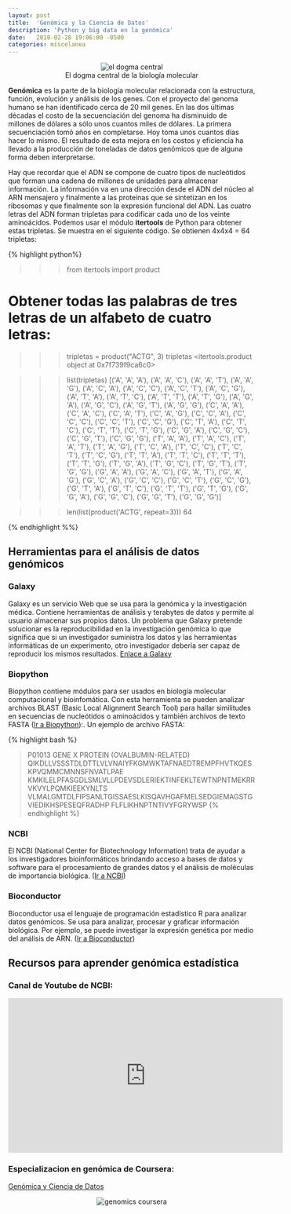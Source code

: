 ```yaml
---
layout: post
title:  'Genómica y la Ciencia de Datos'
description: 'Python y big data en la genómica'
date:   2018-02-28 19:06:00 -0500
categories: miscelanea
---
```


<div class="foto-center" align="center">
  <img src="{{site.baseurl}}/imagenes/centraldogma.jpg" alt="el dogma central" />
  <figcaption>El dogma central de la biología molecular</figcaption>
</div>

**Genómica** es la parte de la biología molecular relacionada con la estructura,
función, evolución y análisis de los genes. Con el proyecto del genoma humano 
se han identificado cerca de 20 mil genes. En las dos últimas décadas el costo 
de la secuenciación del genoma ha disminuido de millones de dólares a sólo unos
cuantos miles de dólares. La primera secuenciación tomó años en completarse.
Hoy toma unos cuantos días hacer lo mismo. El resultado de esta mejora en los
costos y eficiencia ha llevado a la producción de toneladas de datos genómicos
que de alguna forma deben interpretarse.

Hay que recordar que el ADN se compone de cuatro tipos de nucleótidos que forman
una cadena de millones de unidades para almacenar información. La información va
en una dirección desde el ADN del núcleo al ARN mensajero y finalmente a las proteinas
que se sintetizan en los ribosomas y que finalmente son la expresión funcional
del ADN. Las cuatro letras del ADN forman tripletas para codificar cada uno de
los veinte aminoácidos. Podemos usar el módulo **itertools** de Python para obtener
estas tripletas. Se muestra en el siguiente código. Se obtienen 4x4x4 = 64 
tripletas:

{% highlight python%}
>>> from itertools import product
# Obtener todas las palabras de tres letras de un alfabeto de cuatro letras:
>>> tripletas = product("ACTG", 3)
>>> tripletas
<itertools.product object at 0x7f739f9ca6c0>

>>> list(tripletas)
[('A', 'A', 'A'), ('A', 'A', 'C'), ('A', 'A', 'T'), ('A', 'A', 'G'), 
('A', 'C', 'A'), ('A', 'C', 'C'), ('A', 'C', 'T'), ('A', 'C', 'G'), 
('A', 'T', 'A'), ('A', 'T', 'C'), ('A', 'T', 'T'), ('A', 'T', 'G'), 
('A', 'G', 'A'), ('A', 'G', 'C'), ('A', 'G', 'T'), ('A', 'G', 'G'), 
('C', 'A', 'A'), ('C', 'A', 'C'), ('C', 'A', 'T'), ('C', 'A', 'G'), 
('C', 'C', 'A'), ('C', 'C', 'C'), ('C', 'C', 'T'), ('C', 'C', 'G'), 
('C', 'T', 'A'), ('C', 'T', 'C'), ('C', 'T', 'T'), ('C', 'T', 'G'), 
('C', 'G', 'A'), ('C', 'G', 'C'), ('C', 'G', 'T'), ('C', 'G', 'G'), 
('T', 'A', 'A'), ('T', 'A', 'C'), ('T', 'A', 'T'), ('T', 'A', 'G'), 
('T', 'C', 'A'), ('T', 'C', 'C'), ('T', 'C', 'T'), ('T', 'C', 'G'), 
('T', 'T', 'A'), ('T', 'T', 'C'), ('T', 'T', 'T'), ('T', 'T', 'G'), 
('T', 'G', 'A'), ('T', 'G', 'C'), ('T', 'G', 'T'), ('T', 'G', 'G'), 
('G', 'A', 'A'), ('G', 'A', 'C'), ('G', 'A', 'T'), ('G', 'A', 'G'), 
('G', 'C', 'A'), ('G', 'C', 'C'), ('G', 'C', 'T'), ('G', 'C', 'G'), 
('G', 'T', 'A'), ('G', 'T', 'C'), ('G', 'T', 'T'), ('G', 'T', 'G'), 
('G', 'G', 'A'), ('G', 'G', 'C'), ('G', 'G', 'T'), ('G', 'G', 'G')]

>>> len(list(product('ACTG', repeat=3)))
64

{% endhighlight %%}


## Herramientas para el análisis de datos genómicos

### Galaxy
Galaxy es un servicio Web que se usa para la genómica y la investigación
médica. Contiene herramientas de análisis y terabytes de datos y permite al
usuario almacenar sus propios datos. Un problema que Galaxy pretende solucionar
es la reproducibilidad en la investigación genómica lo que significa que si un
investigador suministra los datos y las herramientas informáticas de un experimento,
otro investigador debería ser capaz de reproducir los mismos resultados.
[Enlace a Galaxy](https://usegalaxy.org/)

### Biopython
Biopython contiene módulos para ser usados en biología molecular computacional
y bioinfomática. Con esta herramienta se pueden analizar archivos BLAST (Basic 
Local Alignment Search Tool) para hallar similitudes en secuencias de nucleótidos
o aminoácidos y también archivos de texto FASTA ([Ir a Biopython](http://biopython.org/)):. Un ejemplo de archivo FASTA:

{% highlight bash %}
>P01013 GENE X PROTEIN (OVALBUMIN-RELATED)
QIKDLLVSSSTDLDTTLVLVNAIYFKGMWKTAFNAEDTREMPFHVTKQESKPVQMMCMNNSFNVATLPAE
KMKILELPFASGDLSMLVLLPDEVSDLERIEKTINFEKLTEWTNPNTMEKRRVKVYLPQMKIEEKYNLTS
VLMALGMTDLFIPSANLTGISSAESLKISQAVHGAFMELSEDGIEMAGSTGVIEDIKHSPESEQFRADHP
FLFLIKHNPTNTIVYFGRYWSP
{% endhighlight %}

### NCBI
El NCBI (National Center for Biotechnology Information) trata de ayudar a los
investigadores bioinformáticos brindando acceso a bases de datos y software
para el procesamiento de grandes datos y el análisis de moléculas de importancia
biológica. ([Ir a NCBI](https://www.ncbi.nlm.nih.gov/))

### Bioconductor
Bioconductor usa el lenguaje de programación estadístico R para analizar datos
genómicos. Se usa para analizar, procesar y graficar información biológica. Por
ejemplo, se puede investigar la expresión genética por medio del análisis de ARN.
([Ir a Bioconductor](https://www.bioconductor.org/))

## Recursos para aprender genómica estadística
### Canal de Youtube de NCBI:
<iframe width="560" height="315" src="https://www.youtube.com/embed/-uBY0rnkf8U" frameborder="0" allow="autoplay; encrypted-media" allowfullscreen></iframe>


### Especializacion en genómica de Coursera:
[Genómica y Ciencia de Datos](https://es.coursera.org/specializations/genomic-data-science)
<div class="foto-center" align="center">
  <img src="{{site.baseurl}}/imagenes/genomicsCoursera.png" alt="genomics coursera" />
  <figcaption></figcaption>
</div>
